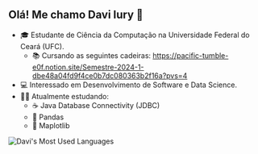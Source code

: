 ## Olá! Me chamo Davi Iury 👋

<!--
**Davi44128552/Davi44128552** is a ✨ _special_ ✨ repository because its `README.md` (this file) appears on your GitHub profile.
-->

- 🎓 Estudante de Ciência da Computação na Universidade Federal do Ceará (UFC).
  - 📚 Cursando as seguintes cadeiras: https://pacific-tumble-e0f.notion.site/Semestre-2024-1-dbe48a04fd9f4ce0b7dc080363b2f16a?pvs=4   
- 💻 Interessado em Desenvolvimento de Software e Data Science.
- 🧑‍💻 Atualmente estudando:
  - ☕ Java Database Connectivity (JDBC) 
  - 🐍 Pandas
  - 🐍 Maplotlib

![Davi's Most Used Languages](https://github-readme-stats.vercel.app/api/top-langs/?username=davi44128552&layout=compact&theme=tokyonight&hide_border=true)

